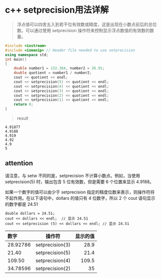 # c++ setprecision用法详解
> 浮点值可以四舍五入到若干位有效数或精度，这是出现在小数点前后的总位数。可以通过使用 setprecision 操作符来控制显示浮点数值的有效数的数量。



```c++
#include <iostream>
#include <iomanip> // Header file needed to use setprecision
using namespace std;
int main()
{
    double number1 = 132.364, number2 = 26.91;
    double quotient = number1 / number2;
    cout << quotient << endl;
    cout << setprecision(5) << quotient << endl;
    cout << setprecision(4) << quotient << endl;
    cout << setprecision(3) << quotient << endl;
    cout << setprecision(2) << quotient << endl;
    cout << setprecision(1) << quotient << endl;
    return 0;
}
```
> result
```
4.91877
4.9188
4.919
4.92
4.9
5

```

## attention
请注意，与 setw 不同的是，setprecision 不计算小数点。例如，当使用 setprecision(5) 时，输出包含 5 位有效数，但是需要 6 个位置来显示 4.9188。


如果一个数字的值可以由少于 setprecision 指定的精度位数来表示，则操作符将不起作用。在以下语句中，dollars 的值只有 4 位数字，所以 2 个 cout 语句显示的数字都是 24.51
```
double dollars = 24.51;
cout << dollars << endl;  // 显示 24.51
cout << setprecision (5) << dollars << endl; // 显示 24.51
```

|数字|操作符|显示的值|
|:----|:------:|-------:|
|28.92786|setprecision(3)|28.9|
|21.40|setprecision(5)|21.4|
|109.50|setprecision(4)|109.5|
|34.78596|setprecision(2)|35|
